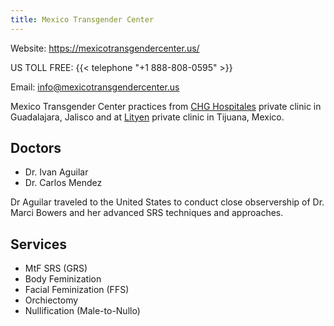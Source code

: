 ```yaml
---
title: Mexico Transgender Center
---
```


Website: <https://mexicotransgendercenter.us/>

US TOLL FREE: {{< telephone "+1 888-808-0595" >}}

Email: <info@mexicotransgendercenter.us>

Mexico Transgender Center practices from [CHG Hospitales](http://chghospitales.com/Home/) private clinic in Guadalajara, Jalisco and at [Lityen](https://lityen.com.mx/) private clinic in Tijuana, Mexico.

## Doctors

- Dr. Ivan Aguilar
- Dr. Carlos Mendez

Dr Aguilar traveled to the United States to conduct close observership of Dr. Marci Bowers and her advanced SRS techniques and approaches.

## Services

- MtF SRS (GRS)
- Body Feminization
- Facial Feminization (FFS)
- Orchiectomy
- Nullification (Male-to-Nullo)
